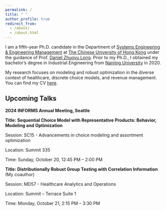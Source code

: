```yaml
---
permalink: /
title: " "
author_profile: true
redirect_from: 
  - /about/
  - /about.html
---
```


I am a fifth-year Ph.D. candidate in the Department of [Systems Engineering & Engineering Management](https://www.se.cuhk.edu.hk/) at [The Chinese University of Hong Kong](https://www.cuhk.edu.hk/english/index.html) under the guidance of Prof. [Daniel Zhuoyu Long](https://www1.se.cuhk.edu.hk/~zylong/). 
Prior to my Ph.D., I obtained my bachelor’s degree in Industrial Engineering from [Nanjing University](https://www.nju.edu.cn/en/) in 2020.

My research focuses on modeling and robust optimization in the diverse context of healthcare, discrete choice models, and revenue management. You can find my CV [here](../assets/Curriculum_Vitae.pdf).


Upcoming Talks
-
**2024 INFORMS Annual Meeting, Seattle**

**Title: Sequential Choice Model with Representative Products: Behavior, Modeling and Optimization**

Session: SC15 - Advancements in choice modeling and assortment optimization

Location: Summit 335

Time: Sunday, October 20, 12:45 PM – 2:00 PM

**Title: Distributionally Robust Group Testing with Correlation Information** (My coauthor)

Session: MD57 - Healthcare Analytics and Operations

Location: Summit – Terrace Suite 1

Time: Monday, October 21, 2:15 PM – 3:30 PM
